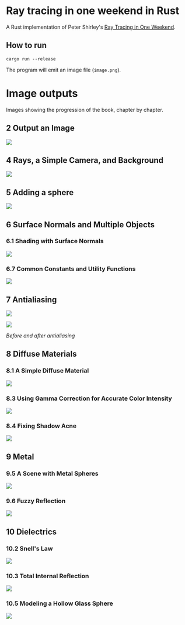 Ray tracing in one weekend in Rust
===
A Rust implementation of Peter Shirley's [Ray Tracing in One Weekend](https://raytracing.github.io/books/RayTracingInOneWeekend.html).

## How to run
```
cargo run --release
```
The program will emit an image file (`image.png`).
# Image outputs
Images showing the progression of the book, chapter by chapter.

## 2 Output an Image
![](images/2.2.png)

## 4 Rays, a Simple Camera, and Background
![](images/4.2.png) 

## 5 Adding a sphere
![](images/5.2.png)

## 6 Surface Normals and Multiple Objects

### 6.1 Shading with Surface Normals
![](images/6.1.png)

### 6.7 Common Constants and Utility Functions
![](images/6.7.png)

## 7 Antialiasing
![](images/7.2.png)

![](images/7.2%20-%20comparison.png)

*Before and after antialiasing*

## 8 Diffuse Materials

### 8.1 A Simple Diffuse Material
![](images/8.2.png)

### 8.3 Using Gamma Correction for Accurate Color Intensity
![](images/8.3.png)

### 8.4 Fixing Shadow Acne
![](images/8.4.png)

## 9 Metal

### 9.5 A Scene with Metal Spheres
![](images/9.5.png)

### 9.6 Fuzzy Reflection
![](images/9.6.png)

## 10 Dielectrics

### 10.2 Snell's Law
![](images/10.2.png)

### 10.3 Total Internal Reflection
![](images/10.3.png)

### 10.5 Modeling a Hollow Glass Sphere
![](images/10.5.png)

